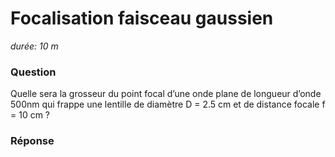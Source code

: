 # Focalisation faisceau gaussien

*durée: 10 m*

### Question

Quelle sera la grosseur du point focal d’une onde plane de longueur d’onde 500nm qui frappe une lentille de diamètre D = 2.5 cm et de distance focale f = 10 cm ?

### Réponse

